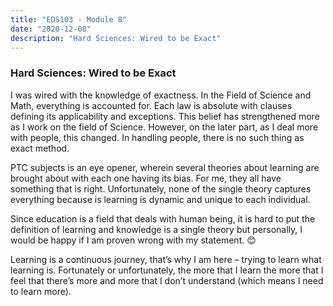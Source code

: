 ```yaml
---
title: "EDS103 - Module 8"
date: "2020-12-08"
description: "Hard Sciences: Wired to be Exact"
---
```


### Hard Sciences: Wired to be Exact

I was wired with the knowledge of exactness. In the Field of Science and Math, everything is accounted for. Each law is absolute with clauses defining its applicability and exceptions. This belief has strengthened more as I work on the field of Science. However, on the later part, as I deal more with people, this changed. In handling people, there is no such thing as exact method.

PTC subjects is an eye opener, wherein several theories about learning are brought about with each one having its bias. For me, they all have something that is right. Unfortunately, none of the single theory captures everything because is learning is dynamic and unique to each individual.

Since education is a field that deals with human being, it is hard to put the definition of learning and knowledge is a single theory but personally, I would be happy if I am proven wrong with my statement.  😊

Learning is a continuous journey, that’s why I am here – trying to learn what learning is. Fortunately or unfortunately, the more that I learn the more that I feel that there’s more and more that I don’t understand (which means I need to learn more).
